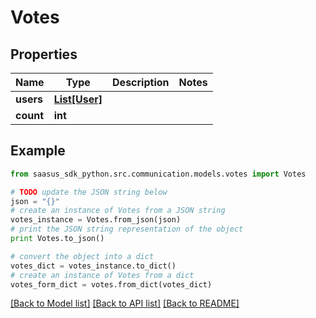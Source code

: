 # Votes


## Properties
Name | Type | Description | Notes
------------ | ------------- | ------------- | -------------
**users** | [**List[User]**](User.md) |  | 
**count** | **int** |  | 

## Example

```python
from saasus_sdk_python.src.communication.models.votes import Votes

# TODO update the JSON string below
json = "{}"
# create an instance of Votes from a JSON string
votes_instance = Votes.from_json(json)
# print the JSON string representation of the object
print Votes.to_json()

# convert the object into a dict
votes_dict = votes_instance.to_dict()
# create an instance of Votes from a dict
votes_form_dict = votes.from_dict(votes_dict)
```
[[Back to Model list]](../README.md#documentation-for-models) [[Back to API list]](../README.md#documentation-for-api-endpoints) [[Back to README]](../README.md)


